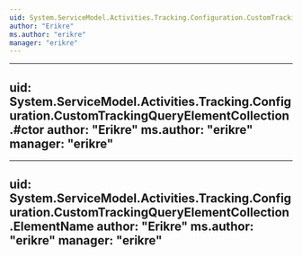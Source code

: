 ```yaml
---
uid: System.ServiceModel.Activities.Tracking.Configuration.CustomTrackingQueryElementCollection
author: "Erikre"
ms.author: "erikre"
manager: "erikre"
---
```


---
uid: System.ServiceModel.Activities.Tracking.Configuration.CustomTrackingQueryElementCollection.#ctor
author: "Erikre"
ms.author: "erikre"
manager: "erikre"
---

---
uid: System.ServiceModel.Activities.Tracking.Configuration.CustomTrackingQueryElementCollection.ElementName
author: "Erikre"
ms.author: "erikre"
manager: "erikre"
---
